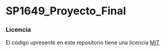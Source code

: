 # SP1649_Proyecto_Final

### Licencia

El código upresente en este repositorio tiene una licencia [MIT](https://opensource.org/licenses/MIT)